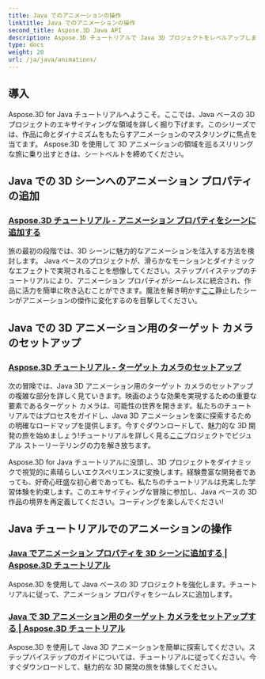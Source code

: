 ```yaml
---
title: Java でのアニメーションの操作
linktitle: Java でのアニメーションの操作
second_title: Aspose.3D Java API
description: Aspose.3D チュートリアルで Java 3D プロジェクトをレベルアップしましょう!魅力的な 3D 開発のために、アニメーション プロパティを追加し、ターゲット カメラをシームレスに設定する方法を学びます。
type: docs
weight: 20
url: /ja/java/animations/
---
```

## 導入

Aspose.3D for Java チュートリアルへようこそ。ここでは、Java ベースの 3D プロジェクトのエキサイティングな領域を詳しく掘り下げます。このシリーズでは、作品に命とダイナミズムをもたらすアニメーションのマスタリングに焦点を当てます。 Aspose.3D を使用して 3D アニメーションの領域を巡るスリリングな旅に乗り出すときは、シートベルトを締めてください。

## Java での 3D シーンへのアニメーション プロパティの追加

### [Aspose.3D チュートリアル - アニメーション プロパティをシーンに追加する](./add-animation-properties-to-scenes/)

旅の最初の段階では、3D シーンに魅力的なアニメーションを注入する方法を検討します。 Java ベースのプロジェクトが、滑らかなモーションとダイナミックなエフェクトで実現されることを想像してください。ステップバイステップのチュートリアルにより、アニメーション プロパティがシームレスに統合され、作品に活力を簡単に吹き込むことができます。魔法を解き明かす[ここ](./add-animation-properties-to-scenes/)静止したシーンがアニメーションの傑作に変化するのを目撃してください。

## Java での 3D アニメーション用のターゲット カメラのセットアップ

### [Aspose.3D チュートリアル - ターゲット カメラのセットアップ](./set-up-target-camera/)

次の冒険では、Java 3D アニメーション用のターゲット カメラのセットアップの複雑な部分を詳しく見ていきます。映画のような効果を実現するための重要な要素であるターゲット カメラは、可能性の世界を開きます。私たちのチュートリアルではプロセスをガイドし、Java 3D アニメーションを楽に探索するための明確なロードマップを提供します。今すぐダウンロードして、魅力的な 3D 開発の旅を始めましょう!チュートリアルを詳しく見る[ここ](./set-up-target-camera/)プロジェクトでビジュアル ストーリーテリングの力を解き放ちます。

Aspose.3D for Java チュートリアルに没頭し、3D プロジェクトをダイナミックで視覚的に素晴らしいエクスペリエンスに変換します。経験豊富な開発者であっても、好奇心旺盛な初心者であっても、私たちのチュートリアルは充実した学習体験を約束します。このエキサイティングな冒険に参加し、Java ベースの 3D 作品の境界を再定義してください。コーディングを楽しんでください!

## Java チュートリアルでのアニメーションの操作
### [Java でアニメーション プロパティを 3D シーンに追加する | Aspose.3D チュートリアル](./add-animation-properties-to-scenes/)
Aspose.3D を使用して Java ベースの 3D プロジェクトを強化します。チュートリアルに従って、アニメーション プロパティをシームレスに追加します。
### [Java で 3D アニメーション用のターゲット カメラをセットアップする | Aspose.3D チュートリアル](./set-up-target-camera/)
Aspose.3D を使用して Java 3D アニメーションを簡単に探索してください。ステップバイステップのガイドについては、チュートリアルに従ってください。今すぐダウンロードして、魅力的な 3D 開発の旅を体験してください。